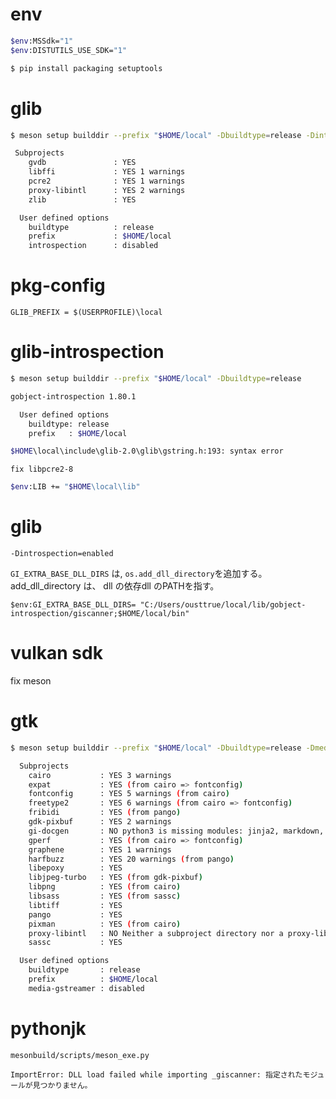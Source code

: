 # env

```sh
$env:MSSdk="1"
$env:DISTUTILS_USE_SDK="1"

$ pip install packaging setuptools
```

# glib

```sh
$ meson setup builddir --prefix "$HOME/local" -Dbuildtype=release -Dintrospection=disabled

 Subprojects
    gvdb               : YES
    libffi             : YES 1 warnings
    pcre2              : YES 1 warnings
    proxy-libintl      : YES 2 warnings
    zlib               : YES

  User defined options
    buildtype          : release
    prefix             : $HOME/local
    introspection      : disabled
```

# pkg-config

```make
GLIB_PREFIX = $(USERPROFILE)\local
```

# glib-introspection

```sh
$ meson setup builddir --prefix "$HOME/local" -Dbuildtype=release

gobject-introspection 1.80.1

  User defined options
    buildtype: release
    prefix   : $HOME/local
```

```sh
$HOME\local\include\glib-2.0\glib\gstring.h:193: syntax error
```

`fix libpcre2-8`

```sh
$env:LIB += "$HOME\local\lib"
```

# glib

`-Dintrospection=enabled`

`GI_EXTRA_BASE_DLL_DIRS` は, `os.add_dll_directory`を追加する。
add_dll_directory は、 dll の依存dll のPATHを指す。

```
$env:GI_EXTRA_BASE_DLL_DIRS= "C:/Users/ousttrue/local/lib/gobject-introspection/giscanner;$HOME/local/bin"
```

# vulkan sdk

fix meson

# gtk

```sh
$ meson setup builddir --prefix "$HOME/local" -Dbuildtype=release -Dmedia-gstreamer=disabled

  Subprojects
    cairo           : YES 3 warnings
    expat           : YES (from cairo => fontconfig)
    fontconfig      : YES 5 warnings (from cairo)
    freetype2       : YES 6 warnings (from cairo => fontconfig)
    fribidi         : YES (from pango)
    gdk-pixbuf      : YES 2 warnings
    gi-docgen       : NO python3 is missing modules: jinja2, markdown, markupsafe, pygments, typogrify
    gperf           : YES (from cairo => fontconfig)
    graphene        : YES 1 warnings
    harfbuzz        : YES 20 warnings (from pango)
    libepoxy        : YES
    libjpeg-turbo   : YES (from gdk-pixbuf)
    libpng          : YES (from cairo)
    libsass         : YES (from sassc)
    libtiff         : YES
    pango           : YES
    pixman          : YES (from cairo)
    proxy-libintl   : NO Neither a subproject directory nor a proxy-libintl.wrap file was found.
    sassc           : YES

  User defined options
    buildtype       : release
    prefix          : $HOME/local
    media-gstreamer : disabled
```

# pythonjk

`mesonbuild/scripts/meson_exe.py`

```
ImportError: DLL load failed while importing _giscanner: 指定されたモジュールが見つかりません。
```

